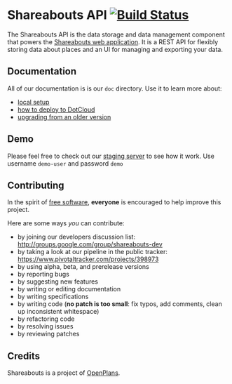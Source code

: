 Shareabouts API [![Build Status](https://secure.travis-ci.org/openplans/shareabouts-api.png)](http://travis-ci.org/openplans/shareabouts-api)
===============

The Shareabouts API is the data storage and data management component that 
powers the [Shareabouts web application](https://github.com/openplans/shareabouts). 
It is a REST API for flexibly storing data about places and an UI for managing
and exporting your data.

Documentation
-------------
All of our documentation is is our `doc` directory. Use it to learn more about:
* [local setup](https://github.com/openplans/shareabouts-api/blob/master/doc/README.md)
* [how to deploy to DotCloud](https://github.com/openplans/shareabouts-api/blob/master/doc/DEPLOY.md)
* [upgrading from an older version](https://github.com/openplans/shareabouts-api/blob/master/doc/UPGRADE.md)

Demo
------------
Please feel free to check out our [staging server](http://sapistaging-civicworks.dotcloud.com/manage/datasets/) to see how it work. Use username `demo-user` and password `demo`

Contributing
------------
In the spirit of [free software](http://www.fsf.org/licensing/essays/free-sw.html), **everyone** is encouraged to help improve this project.

Here are some ways *you* can contribute:

* by joining our developers discussion list: http://groups.google.com/group/shareabouts-dev
* by taking a look at our pipeline in the public tracker: https://www.pivotaltracker.com/projects/398973
* by using alpha, beta, and prerelease versions
* by reporting bugs
* by suggesting new features
* by writing or editing documentation
* by writing specifications
* by writing code (**no patch is too small**: fix typos, add comments, clean up inconsistent whitespace)
* by refactoring code
* by resolving issues
* by reviewing patches

Credits
-------------
Shareabouts is a project of [OpenPlans](http://openplans.org).
